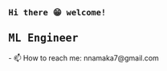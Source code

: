

<!--
**Nnamaka/Nnamaka** is a ✨ _special_ ✨ repository because its `README.md` (this file) appears on your GitHub profile.

Here are some ideas to get you started:

- 🔭 I’m currently working on ...
- 🌱 I’m currently learning ...
- 👯 I’m looking to collaborate on ...
- 🤔 I’m looking for help with ...
- 💬 Ask me about ...
- 📫 How to reach me: ...
- 😄 Pronouns: ...
- ⚡ Fun fact: ...
#### Design , Build and Maintain ML/DL systems
-->

<!-- ![Design , Build and Maintain ML/DL systems](https://github.com/Nnamaka/Nnamaka/blob/main/pngegg.png) -->
<!--
<p align="center">
  <img width="250" src="https://github.com/Nnamaka/Nnamaka/blob/main/pngegg.png">
</p>
-->

<h3 align="left"><samp> Hi there 😁  welcome! </samp></h3>

<h2 align="left"><samp>ML Engineer </samp></h2>
- 📫 How to reach me: nnamaka7@gmail.com
<!-- ## Core Tools
*  PYTOCH

*  TENSORFLOW
 -->
